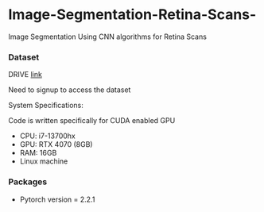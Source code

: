 # Image-Segmentation-Retina-Scans-
Image Segmentation Using CNN algorithms for Retina Scans
<h3>Dataset</h3>
DRIVE <a href="https://drive.grand-challenge.org/">link</a>

<p>Need to signup to access the dataset</p>

<p>System Specifications:</p>
<p>Code is written specifically for CUDA enabled GPU</p>
<ul>
  <li>CPU: i7-13700hx</li>
  <li>GPU: RTX 4070 (8GB)</li>
  <li>RAM: 16GB</li>
  <li>Linux machine</li>
</ul>

<h3>Packages</h3>
<ul>
  <li>Pytorch version = 2.2.1</li>
</ul>
